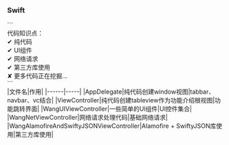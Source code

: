 <h3>Swift</h3>
```<br/>
代码知识点：<br/>
✔    纯代码 <br/>
✔    UI组件 <br/>
✔    网络请求 <br/>
✔    第三方库使用 <br/>
✘    更多代码正在挖掘... <br/>
```
<br/>
|文件名|作用|
|------|-----|
|AppDelegate|纯代码创建window视图|tabbar、navbar、vc结合|
|ViewController|纯代码创建tableview作为功能介绍根视图|功能跳转界面|
|WangUIViewController|一些简单的UI组件|UI控件集合|
|WangNetViewController|网络请求处理代码|基础网络请求|
|WangAlamofireAndSwiftyJSONViewController|Alamofire + SwiftyJSON库使用|第三方库使用|
